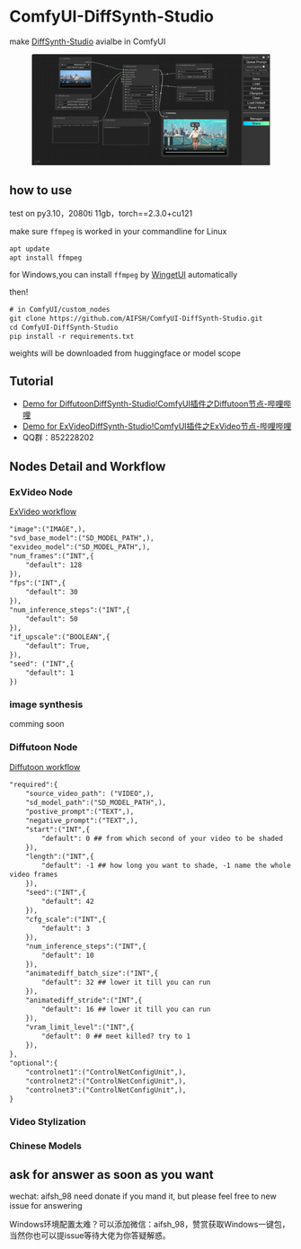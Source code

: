 # ComfyUI-DiffSynth-Studio
make [DiffSynth-Studio](https://github.com/modelscope/DiffSynth-Studio) avialbe in ComfyUI
<div>
  <figure>
  <img alt='webpage' src="web.png?raw=true" width="600px"/>
  <figure>
</div>

## how to use
test on py3.10，2080ti 11gb，torch==2.3.0+cu121

make sure `ffmpeg` is worked in your commandline
for Linux
```
apt update
apt install ffmpeg
```
for Windows,you can install `ffmpeg` by [WingetUI](https://github.com/marticliment/WingetUI) automatically

then!
```
# in ComfyUI/custom_nodes
git clone https://github.com/AIFSH/ComfyUI-DiffSynth-Studio.git
cd ComfyUI-DiffSynth-Studio
pip install -r requirements.txt
```
weights will be downloaded from huggingface or model scope

## Tutorial
- [Demo for Diffutoon](https://b23.tv/z7hEXlX)[DiffSynth-Studio!ComfyUI插件之Diffutoon节点-哔哩哔哩](https://b23.tv/z7hEXlX)
- [Demo for ExVideo](https://b23.tv/z7hEXlX)[DiffSynth-Studio!ComfyUI插件之ExVideo节点-哔哩哔哩](https://b23.tv/z7hEXlX)
- QQ群：852228202

## Nodes Detail and Workflow
### ExVideo Node
[ExVideo workflow](./workfolws/exvideo_workflow.json)
```
"image":("IMAGE",),
"svd_base_model":("SD_MODEL_PATH",),
"exvideo_model":("SD_MODEL_PATH",),
"num_frames":("INT",{ 
    "default": 128
}),
"fps":("INT",{
    "default": 30
}),
"num_inference_steps":("INT",{
    "default": 50
}),
"if_upscale":("BOOLEAN",{
    "default": True,
}),
"seed": ("INT",{
    "default": 1
})
```
### image synthesis
comming soon
### Diffutoon Node
[Diffutoon workflow](./workfolws/diffutoon_workflow.json)
```
"required":{
    "source_video_path": ("VIDEO",),
    "sd_model_path":("SD_MODEL_PATH",),
    "postive_prompt":("TEXT",),
    "negative_prompt":("TEXT",),
    "start":("INT",{
        "default": 0 ## from which second of your video to be shaded
    }),
    "length":("INT",{
        "default": -1 ## how long you want to shade, -1 name the whole video frames
    }),
    "seed":("INT",{
        "default": 42 
    }),
    "cfg_scale":("INT",{
        "default": 3
    }),
    "num_inference_steps":("INT",{
        "default": 10
    }),
    "animatediff_batch_size":("INT",{
        "default": 32 ## lower it till you can run
    }),
    "animatediff_stride":("INT",{
        "default": 16 ## lower it till you can run
    }),
    "vram_limit_level":("INT",{
        "default": 0 ## meet killed? try to 1
    }),
},
"optional":{
    "controlnet1":("ControlNetConfigUnit",),
    "controlnet2":("ControlNetConfigUnit",),
    "controlnet3":("ControlNetConfigUnit",),
}
```

### Video Stylization

### Chinese Models

## ask for answer as soon as you want
wechat: aifsh_98
need donate if you mand it,
but please feel free to new issue for answering

Windows环境配置太难？可以添加微信：aifsh_98，赞赏获取Windows一键包，当然你也可以提issue等待大佬为你答疑解惑。